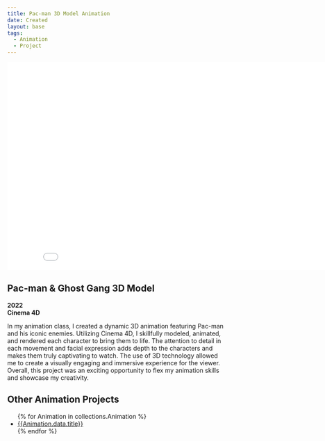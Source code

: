```yaml
---
title: Pac-man 3D Model Animation
date: Created
layout: base
tags:
  - Animation
  - Project
---
```


<div class="videoWrapper ratio-16-9">
    <!-- iframe below is Copy & Pasted from YouTube replace with your own -->
    <iframe width="853" height="480" src="/images/pac-man_3d_model_animation.mp4" frameborder="0" allowfullscreen></iframe>
</div><!-- end .videoWrapper -->

<div class="project_text">
    <h2>Pac-man & Ghost Gang 3D Model</h2>
     <p>
        <strong>2022<br>Cinema 4D</strong>
     </p>
</div>

<div class="project_bio">
    <p>
        In my animation class, I created a dynamic 3D animation featuring Pac-man and his iconic enemies. 
        Utilizing Cinema 4D, I skillfully modeled, animated, and rendered each character to bring them to 
        life. The attention to detail in each movement and facial expression adds depth to the characters 
        and makes them truly captivating to watch. The use of 3D technology allowed me to create a visually 
        engaging and immersive experience for the viewer. Overall, this project was an exciting opportunity 
        to flex my animation skills and showcase my creativity.
    </p>
</div>

<section class="collections">
  <h1>Other Animation Projects</h1>
  <ul>
    {% for Animation in collections.Animation %}      
      <li><a href="{{Animation.url}}">{{Animation.data.title}}</a></li>
    {% endfor %}
  </ul>
</section>